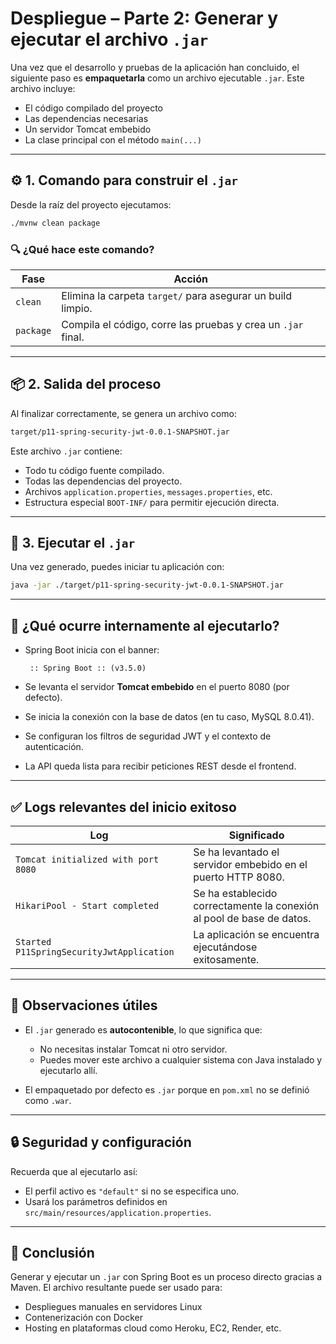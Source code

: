 # Despliegue – Parte 2: Generar y ejecutar el archivo `.jar`

Una vez que el desarrollo y pruebas de la aplicación han concluido, el siguiente paso es **empaquetarla** como un archivo ejecutable `.jar`. Este archivo incluye:

- El código compilado del proyecto
- Las dependencias necesarias
- Un servidor Tomcat embebido
- La clase principal con el método `main(...)`

---

## ⚙️ 1. Comando para construir el `.jar`

Desde la raíz del proyecto ejecutamos:

```bash
./mvnw clean package
```

### 🔍 ¿Qué hace este comando?

| Fase      | Acción                                                       |
| --------- | ------------------------------------------------------------ |
| `clean`   | Elimina la carpeta `target/` para asegurar un build limpio.  |
| `package` | Compila el código, corre las pruebas y crea un `.jar` final. |

---

## 📦 2. Salida del proceso

Al finalizar correctamente, se genera un archivo como:

```bash
target/p11-spring-security-jwt-0.0.1-SNAPSHOT.jar
```

Este archivo `.jar` contiene:

* Todo tu código fuente compilado.
* Todas las dependencias del proyecto.
* Archivos `application.properties`, `messages.properties`, etc.
* Estructura especial `BOOT-INF/` para permitir ejecución directa.

---

## 🚀 3. Ejecutar el `.jar`

Una vez generado, puedes iniciar tu aplicación con:

```bash
java -jar ./target/p11-spring-security-jwt-0.0.1-SNAPSHOT.jar
```

---

## 🧠 ¿Qué ocurre internamente al ejecutarlo?

* Spring Boot inicia con el banner:

  ```plaintext
   :: Spring Boot :: (v3.5.0)
  ```
* Se levanta el servidor **Tomcat embebido** en el puerto 8080 (por defecto).
* Se inicia la conexión con la base de datos (en tu caso, MySQL 8.0.41).
* Se configuran los filtros de seguridad JWT y el contexto de autenticación.
* La API queda lista para recibir peticiones REST desde el frontend.

---

## ✅ Logs relevantes del inicio exitoso

| Log                                       | Significado                                                           |
| ----------------------------------------- | --------------------------------------------------------------------- |
| `Tomcat initialized with port 8080`       | Se ha levantado el servidor embebido en el puerto HTTP 8080.          |
| `HikariPool - Start completed`            | Se ha establecido correctamente la conexión al pool de base de datos. |
| `Started P11SpringSecurityJwtApplication` | La aplicación se encuentra ejecutándose exitosamente.                 |

---

## 📎 Observaciones útiles

* El `.jar` generado es **autocontenible**, lo que significa que:

  * No necesitas instalar Tomcat ni otro servidor.
  * Puedes mover este archivo a cualquier sistema con Java instalado y ejecutarlo allí.
* El empaquetado por defecto es `.jar` porque en `pom.xml` no se definió como `.war`.

---

## 🔒 Seguridad y configuración

Recuerda que al ejecutarlo así:

* El perfil activo es `"default"` si no se especifica uno.
* Usará los parámetros definidos en `src/main/resources/application.properties`.

---

## 📌 Conclusión

Generar y ejecutar un `.jar` con Spring Boot es un proceso directo gracias a Maven. El archivo resultante puede ser usado para:

* Despliegues manuales en servidores Linux
* Contenerización con Docker
* Hosting en plataformas cloud como Heroku, EC2, Render, etc.

